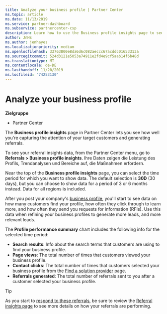 ```yaml
---
title: Analyze your business profile | Partner Center
ms.topic: article
ms.date: 11/13/2019
ms.service: partner-dashboard
ms.subservice: partnercenter-csp
description: Learn how to use the Business profile insights page to see how well you're capturing the attention of your target customers and generating referrals.
author: JnHs
ms.author: jenhayes
ms.localizationpriority: medium
ms.openlocfilehash: 33763800e8da6d6c082aeccc67acddc01653313a
ms.sourcegitcommit: 524d3121e5053a74911e2fd4e9cf5aab14f6b48d
ms.translationtype: MT
ms.contentlocale: de-DE
ms.lasthandoff: 11/20/2019
ms.locfileid: "74253130"
---
```

# <a name="analyze-your-business-profile"></a>Analyze your business profile
<!-- 
https://go.microsoft.com/fwlink/?linkid=849120
-->

**Zielgruppe**

- Partner Center

The **Business profile insights** page in Partner Center lets you see how well you're capturing the attention of your target customers and generating referrals.

To see your referral insights data, from the Partner Center menu, go to **Referrals > Business profile insights**. Ihre Daten zeigen die Leistung des Profils, Trendanalysen und Bereiche auf, die Maßnahmen erfordern.

Near the top of the **Business profile insights** page, you can select the time period for which you want to show data. The default selection is **30D** (30 days), but you can choose to show data for a period of 3 or 6 months instead. Data for all regions is included.

After you post your company's [business profile](create-a-marketing-profile.md), you'll start to see data on how many customers find your profile, how often they click through to learn more, and how often they send you requests for information (RFIs). Use this data when refining your business profiles to generate more leads, and more relevant leads.

The **Profile performance summary** chart includes the following info for the selected time period:

- **Search results**: Info about the search terms that customers are using to find your business profile.
- **Page views**: The total number of times that customers viewed your business profile.
- **Contact clicks**: The total number of times that customers selected your business profile from the [Find a solution provider](https://www.microsoft.com/solution-providers/home) page.
- **Referrals generated**: The total number of referrals sent to you after a customer selected your business profile.

> [!TIP]
> As you start to [respond to these referrals](responding-to-referrals.md), be sure to review the [Referral insights page](referral-insights.md) to see more details on how your referrals are performing.
